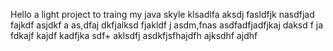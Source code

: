 Hello a light project to traing my  java skyle
klsadlfa aksdj fasldfjk
nasdfjad fajkdf asjdkf a
as,dfaj dkfjalksd fjakldf j
asdm,fnas asdfadfjadfjkaj daksd f
ja fdkajf kajdf kadfjka sdf+
aklsdfj asdkfjsfhajdfh ajksdhf ajdhf
